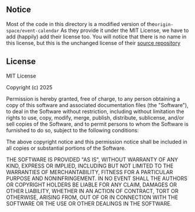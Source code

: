## Notice

Most of the code in this directory is a modified version of the`origin-space/event-calendar`
As they provide it under the MIT License, we have to add (happily) add their license too.
You will notice that there is no name in this license, but this is the unchanged license of their [source repository](https://github.com/origin-space/event-calendar?tab=MIT-1-ov-file)

## License

MIT License

Copyright (c) 2025

Permission is hereby granted, free of charge, to any person obtaining a copy of this software and associated documentation files (the "Software"), to deal in the Software without restriction, including without limitation the rights to use, copy, modify, merge, publish, distribute, sublicense, and/or sell copies of the Software, and to permit persons to whom the Software is furnished to do so, subject to the following conditions:

The above copyright notice and this permission notice shall be included in all copies or substantial portions of the Software.

THE SOFTWARE IS PROVIDED "AS IS", WITHOUT WARRANTY OF ANY KIND, EXPRESS OR IMPLIED, INCLUDING BUT NOT LIMITED TO THE WARRANTIES OF MERCHANTABILITY, FITNESS FOR A PARTICULAR PURPOSE AND NONINFRINGEMENT. IN NO EVENT SHALL THE AUTHORS OR COPYRIGHT HOLDERS BE LIABLE FOR ANY CLAIM, DAMAGES OR OTHER LIABILITY, WHETHER IN AN ACTION OF CONTRACT, TORT OR OTHERWISE, ARISING FROM, OUT OF OR IN CONNECTION WITH THE SOFTWARE OR THE USE OR OTHER DEALINGS IN THE SOFTWARE.
